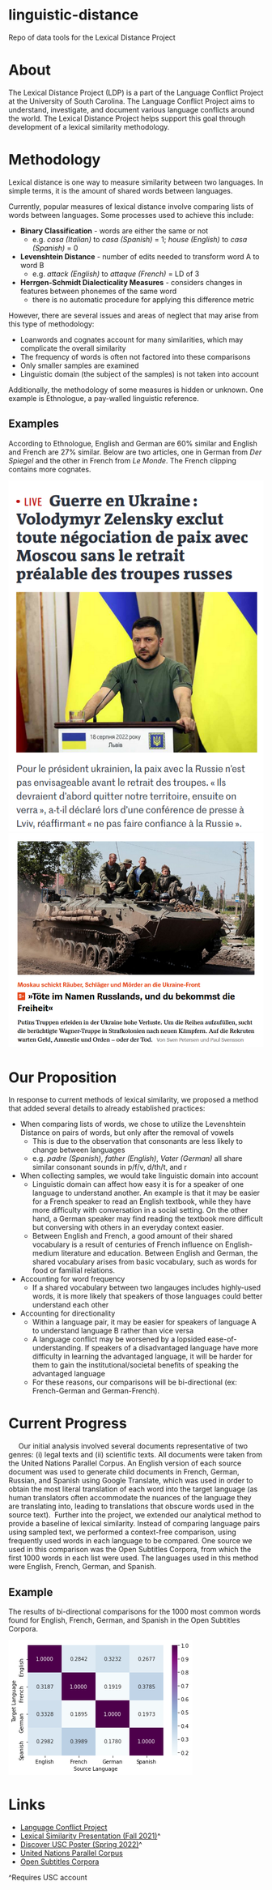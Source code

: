 # linguistic-distance
Repo of data tools for the Lexical Distance Project

# About
The Lexical Distance Project (LDP) is a part of the Language Conflict Project at the University of South Carolina. The Language Conflict Project aims to understand, investigate, and document various language conflicts around the world. The Lexical Distance Project helps support this goal through development of a lexical similarity methodology. 

# Methodology
Lexical distance is one way to measure similarity between two languages. In simple terms, it is the amount of shared words between languages.

Currently, popular measures of lexical distance involve comparing lists of words between languages. Some processes used to achieve this include:
  * **Binary Classification** - words are either the same or not
     - e.g. _casa (Italian)_ to _casa (Spanish)_ = 1; _house (English)_ to _casa (Spanish)_ = 0
  * **Levenshtein Distance** - number of edits needed to transform word A to word B
     - e.g. _attack (English)_ to _attaque (French)_ = LD of 3
  * **Herrgen-Schmidt Dialecticality Measures** - considers changes in features between phonemes of the same word
     - there is no automatic procedure for applying this difference metric

However, there are several issues and areas of neglect that may arise from this type of methodology:
  * Loanwords and cognates account for many similarities, which may complicate the overall similarity
  * The frequency of words is often not factored into these comparisons
  * Only smaller samples are examined
  * Linguistic domain (the subject of the samples) is not taken into account
  
  Additionally, the methodology of some measures is hidden or unknown. One example is Ethnologue, a pay-walled linguistic reference. 

 ## Examples
 According to Ethnologue, English and German are 60% similar and English and French are 27% similar. Below are two articles, one in German from _Der Spiegel_ and the other in French from _Le Monde_. The French clipping contains more cognates.
 
 ![Le Monde](/images/monde.png)  
 ![Der Spiegel](/images/spiegel.png)

# Our Proposition 
In response to current methods of lexical similarity, we proposed a method that added several details to already established practices:
  * When comparing lists of words, we chose to utilize the Levenshtein Distance on pairs of words, but only after the removal of vowels
      - This is due to the observation that consonants are less likely to change between languages
      - e.g. _padre (Spanish)_, _father (English)_, _Vater (German)_ all share similar consonant sounds in p/f/v, d/th/t, and r
  * When collecting samples, we would take linguistic domain into account
      - Linguistic domain can affect how easy it is for a speaker of one language to understand another. An example is that it may be easier for a French speaker to read an English textbook, while they have more difficulty with conversation in a social setting. On the other hand, a German speaker may find reading the textbook more difficult but conversing with others in an everyday context easier. 
      - Between English and French, a good amount of their shared vocabulary is a result of centuries of French influence on English-medium literature and education. Between English and German, the shared vocabulary arises from basic vocabulary, such as words for food or familial relations. 
 * Accounting for word frequency
      - If a shared vocabulary between two langauges includes highly-used words, it is more likely that speakers of those languages could better understand each other
 * Accounting for directionality
     - Within a language pair, it may be easier for speakers of language A to understand language B rather than vice versa
     - A language conflict may be worsened by a lopsided ease-of-understanding. If speakers of a disadvantaged language have more difficulty in learning the advantaged language, it will be harder for them to gain the institutional/societal benefits of speaking the advantaged language 
     - For these reasons, our comparisons will be bi-directional (ex: French-German and German-French).
     
# Current Progress
     Our initial analysis involved several documents representative of two genres: (i) legal texts and (ii) scientific texts. All documents were taken from the United Nations Parallel Corpus. An English version of each source document was used to generate child documents in French, German, Russian, and Spanish using Google Translate, which was used in order to obtain the most literal translation of each word into the target language (as human translators often accommodate the nuances of the language they are translating into, leading to translations that obscure words used in the source text). 
     Further into the project, we extended our analytical method to provide a baseline of lexical similarity. Instead of comparing language pairs using sampled text, we performed a context-free comparison, using frequently used words in each language to be compared. One source we used in this comparison was the Open Subtitles Corpora, from which the first 1000 words in each list were used. The languages used in this method were English, French, German, and Spanish.

## Example
The results of bi-directional comparisons for the 1000 most common words found for English, French, German, and Spanish in the Open Subtitles Corpora.

![OpenSubtitlesFreq](/images/tablewithtitles.png)


# Links
* [Language Conflict Project](https://www.languageconflict.org/, "Language Conflict Project")
* [Lexical Similarity Presentation (Fall 2021)](https://emailsc-my.sharepoint.com/:p:/g/personal/vdsouza_email_sc_edu/EYujzyTQIQBKsF0oWP0IFGIB5KR9s9LcDZeqY21EFYGxnw?e=yo74IK "Lexical Similarity Presentation (Fall 2021)")^ 
* [Discover USC Poster (Spring 2022)](https://emailsc.sharepoint.com/:p:/s/COTEAM-LING-DUBINSK-LCP-LexicalDistanceProject/EQL_nMNK9GpNhjN9iTK-w4sBxYElFhlKQQ9x_1Ocp2Y1Ow?e=0FHXlv, "Discover USC Poster")^
* [United Nations Parallel Corpus](https://opus.nlpl.eu/UNPC.php, "United Nations Parallel Corpus")
* [Open Subtitles Corpora](https://opus.nlpl.eu/OpenSubtitles2018.php, "Open Subtitles Corpora")

^Requires USC account

